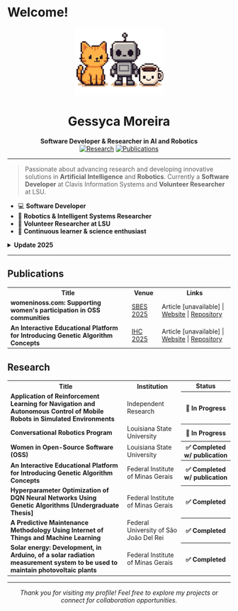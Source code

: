 
# Welcome!

<div align="center">
  <img src="https://github.com/Geessyca/Geessyca/blob/main/image.png" alt="The image shows an orange cat, a robot and a cup of coffee" width="200" title="Image generated by AI"/>
   
 <h1>Gessyca Moreira</h1>
  <b>Software Developer & Researcher in AI and Robotics</b>
  <br/>
  <a href="#research"><img src="https://img.shields.io/badge/Research-7-purple?style=flat-square" alt="Research"></a>
  <a href="#publications"><img src="https://img.shields.io/badge/Publications-2-pink?style=flat-square" alt="Publications"></a>
</div>

---

<blockquote>
  Passionate about advancing research and developing innovative solutions in <b>Artificial Intelligence</b> and <b>Robotics</b>. Currently a <b>Software Developer</b> at Clavis Information Systems and <b>Volunteer Researcher</b> at LSU.
</blockquote>

<ul>
  <li>💻 <b>Software Developer</b></li>
  <li>🤖 <b>Robotics & Intelligent Systems Researcher</b></li>
  <li>🔬 <b>Volunteer Researcher at LSU</b></li>
  <li>🌱 <b>Continuous learner & science enthusiast</b></li>
</ul>

<details>
  <summary><b>Update 2025</b></summary>
   <blockquote>
    August 26th: I performed a major cleanup of my GitHub, keeping only the repositories most relevant to my current research and professional interests.
  </blockquote>
   <blockquote>
    August 15th: I finished my degree in information systems.
  </blockquote>
</details>

---

<h2 id="publications">Publications</h2>

<table>
  <tr>
    <th>Title</th>
    <th>Venue</th>
    <th>Links</th>
  </tr>
  <tr>
    <td><b>womeninoss.com: Supporting women's participation in OSS communities</b></td>
    <td><a href="https://cbsoft.sbc.org.br/2025/sbes/?lang=en">SBES 2025</a></td>
    <td>
      <a>Article [unavailable]</a> | 
      <a href="https://womeninoss.com/">Website</a> | 
      <a href="https://github.com/riseatlsu/womeninoss.com">Repository</a>
    </td>
  </tr>
  <tr>
    <td><b>An Interactive Educational Platform for Introducing Genetic Algorithm Concepts</b></td>
    <td><a href="https://ihc.sbc.org.br/2025/index.php/en/home/">IHC 2025</a></td>
    <td>
      <a >Article [unavailable] </a> | 
      <a href="https://agif1.vercel.app/">Website</a> | 
      <a href="https://github.com/Geessyca/genetic-algorithm-edu-platform">Repository</a>
    </td>
  </tr>
</table>

<h2 id="research">Research</h2>
<table>
  <tr>
    <th>Title</th>
    <th>Institution</th>
    <th>Status</th>
  </tr>
  <tr>
    <td><b>Application of Reinforcement Learning for Navigation and Autonomous Control of Mobile Robots in Simulated Environments</b></td>
    <td>Independent Research</td>
    <th> 📝 In Progress</th>
  </tr>
  <tr>
    <td><b>Conversational Robotics Program</b></td>
    <td>Louisiana State University</td>
    <th> 📝 In Progress</th>
  </tr>
  <tr>
    <td><b>Women in Open-Source Software (OSS)</b></td>
    <td>Louisiana State University</td>
    <th> ✅ Completed w/ publication</th>
  </tr>
  <tr>
    <td><b>An Interactive Educational Platform for Introducing Genetic Algorithm Concepts</b></td>
    <td>Federal Institute of Minas Gerais</td>
    <th> ✅ Completed w/ publication</th>
  </tr>

  <tr>
    <td><b>Hyperparameter Optimization of DQN Neural Networks Using Genetic Algorithms [Undergraduate Thesis]</b></td>
    <td>Federal Institute of Minas Gerais</td>
    <th> ✅ Completed</th>
  </tr>
  <tr>
    <td><b>A Predictive Maintenance Methodology Using Internet of Things and Machine Learning</b></td>
    <td> Federal University of São João Del Rei</td>
    <th> ✅ Completed</th>
  </tr>
  <tr>
    <td><b>Solar energy: Development, in Arduino, of a solar radiation measurement system to be used to maintain photovoltaic plants</b></td>
    <td>Federal Institute of Minas Gerais</td>
    <th> ✅ Completed</th>
  </tr>
</table>

---

<div align="center">
  <i>Thank you for visiting my profile! Feel free to explore my projects or connect for collaboration opportunities.</i>
</div>
